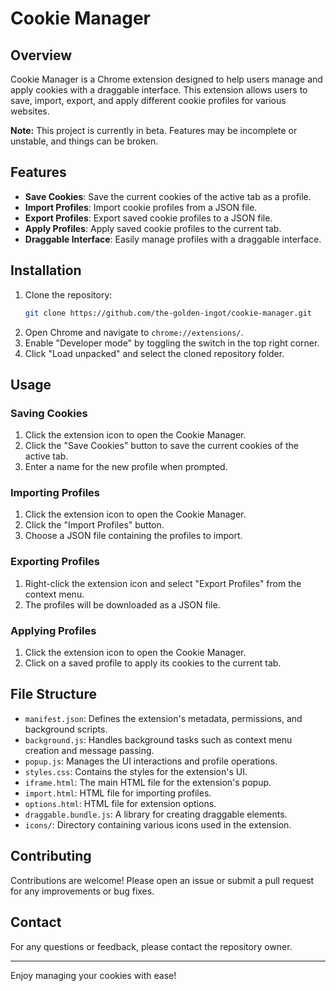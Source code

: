# Cookie Manager

## Overview

Cookie Manager is a Chrome extension designed to help users manage and apply cookies with a draggable interface. This extension allows users to save, import, export, and apply different cookie profiles for various websites.

**Note:** This project is currently in beta. Features may be incomplete or unstable, and things can be broken.

## Features

- **Save Cookies**: Save the current cookies of the active tab as a profile.
- **Import Profiles**: Import cookie profiles from a JSON file.
- **Export Profiles**: Export saved cookie profiles to a JSON file.
- **Apply Profiles**: Apply saved cookie profiles to the current tab.
- **Draggable Interface**: Easily manage profiles with a draggable interface.

## Installation

1. Clone the repository:
    ```sh
    git clone https://github.com/the-golden-ingot/cookie-manager.git
    ```
2. Open Chrome and navigate to `chrome://extensions/`.
3. Enable "Developer mode" by toggling the switch in the top right corner.
4. Click "Load unpacked" and select the cloned repository folder.

## Usage

### Saving Cookies

1. Click the extension icon to open the Cookie Manager.
2. Click the "Save Cookies" button to save the current cookies of the active tab.
3. Enter a name for the new profile when prompted.

### Importing Profiles

1. Click the extension icon to open the Cookie Manager.
2. Click the "Import Profiles" button.
3. Choose a JSON file containing the profiles to import.

### Exporting Profiles

1. Right-click the extension icon and select "Export Profiles" from the context menu.
2. The profiles will be downloaded as a JSON file.

### Applying Profiles

1. Click the extension icon to open the Cookie Manager.
2. Click on a saved profile to apply its cookies to the current tab.

## File Structure

- `manifest.json`: Defines the extension's metadata, permissions, and background scripts.
- `background.js`: Handles background tasks such as context menu creation and message passing.
- `popup.js`: Manages the UI interactions and profile operations.
- `styles.css`: Contains the styles for the extension's UI.
- `iframe.html`: The main HTML file for the extension's popup.
- `import.html`: HTML file for importing profiles.
- `options.html`: HTML file for extension options.
- `draggable.bundle.js`: A library for creating draggable elements.
- `icons/`: Directory containing various icons used in the extension.

## Contributing

Contributions are welcome! Please open an issue or submit a pull request for any improvements or bug fixes.

## Contact

For any questions or feedback, please contact the repository owner.

---

Enjoy managing your cookies with ease!
